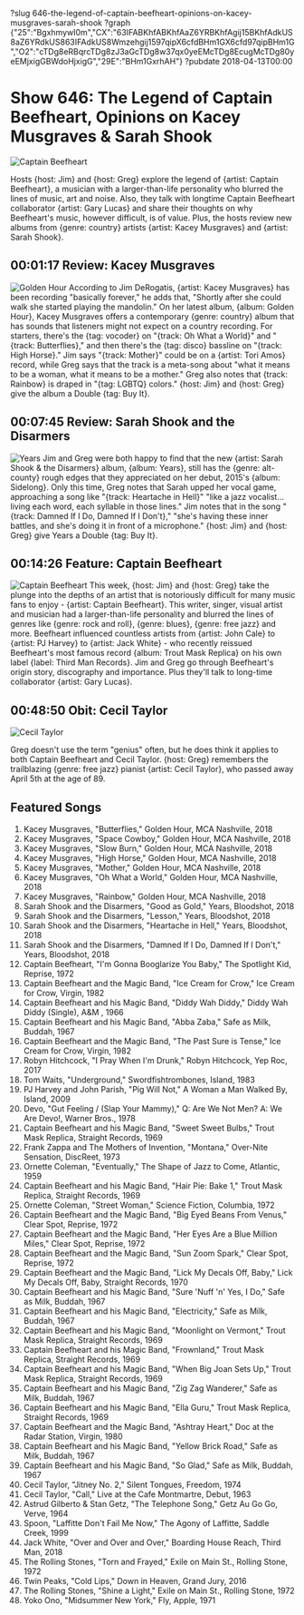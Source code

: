 ?slug 646-the-legend-of-captain-beefheart-opinions-on-kacey-musgraves-sarah-shook
?graph {"25":"BgxhmywI0m","CX":"63IFABKhfABKhfAaZ6YRBKhfAgij15BKhfAdkUS8aZ6YRdkUS863IFAdkUS8Wmzehgij1597qipX6cfdBHm1GX6cfd97qipBHm1G","O2":"cTDg8eRBqrcTDg8zJ3aGcTDg8w37qx0yeEMcTDg8EcugMcTDg80yeEMjxigGBWdoHjxigG","29E":"BHm1GxrhAH"}
?pubdate 2018-04-13T00:00
# Show 646: The Legend of Captain Beefheart, Opinions on Kacey Musgraves & Sarah Shook

![Captain Beefheart](//static.soundopinions.org/images/2018/captain_beefheart.jpg)

Hosts {host: Jim} and {host: Greg} explore the legend of {artist: Captain Beefheart}, a musician with a larger-than-life personality who blurred the lines of music, art and noise. Also, they talk with longtime Captain Beefheart collaborator {artist: Gary Lucas} and share their thoughts on why Beefheart's music, however difficult, is of value. Plus, the hosts review new albums from {genre: country} artists {artist: Kacey Musgraves} and {artist: Sarah Shook}.

## 00:01:17 Review: Kacey Musgraves
![Golden Hour](https://is4-ssl.mzstatic.com/image/thumb/Music62/v4/71/ac/40/71ac40e1-5d14-ffe8-08a6-21f6939560c2/source/600x600bb.jpg "466044182/1350091548")
According to Jim DeRogatis, {artist: Kacey Musgraves} has been recording "basically forever," he adds that, "Shortly after she could walk she started playing the mandolin." On her latest album, {album: Golden Hour}, Kacey Musgraves offers a contemporary {genre: country} album that has sounds that listeners might not expect on a country recording. For starters, there's the {tag: vocoder} on "{track: Oh What a World}" and "{track: Butterflies}," and then there's the {tag: disco} bassline on "{track: High Horse}." Jim says "{track: Mother}" could be on a {artist: Tori Amos} record, while Greg says that the track is a meta-song about "what it means to be a woman, what it means to be a mother." Greg also notes that {track: Rainbow} is draped in "{tag: LGBTQ} colors." {host: Jim} and {host: Greg} give the album a Double {tag: Buy It}.

## 00:07:45 Review: Sarah Shook and the Disarmers
![Years](https://is1-ssl.mzstatic.com/image/thumb/Music118/v4/88/8d/8a/888d8a86-1fd7-a82b-4210-70ad4a0c183d/source/600x600bb.jpg "1051964387/1342842171")
Jim and Greg were both happy to find that the new {artist: Sarah Shook & the Disarmers} album, {album: Years}, still has the {genre: alt-county} rough edges that they appreciated on her debut, 2015's {album: Sidelong}. Only this time, Greg notes that Sarah upped her vocal game, approaching a song like "{track: Heartache in Hell}" "like a jazz vocalist… living each word, each syllable in those lines." Jim notes that in the song "{track: Damned If I Do, Damned If I Don't}," "she's having these inner battles, and she's doing it in front of a microphone." {host: Jim} and {host: Greg} give Years a Double {tag: Buy It}.

## 00:14:26 Feature: Captain Beefheart
![Captain Beefheart](//static.soundopinions.org/images/2018/beefheart_4.jpg)
This week, {host: Jim} and {host: Greg} take the plunge into the depths of an artist that is notoriously difficult for many music fans to enjoy - {artist: Captain Beefheart}. This writer, singer, visual artist and musician had a larger-than-life personality and blurred the lines of genres like {genre: rock and roll}, {genre: blues}, {genre: free jazz} and more. Beefheart influenced countless artists from {artist: John Cale} to {artist: PJ Harvey} to {artist: Jack White} - who recently reissued Beefheart's most famous record {album: Trout Mask Replica} on his own label {label: Third Man Records}. Jim and Greg go through Beefheart's origin story, discography and importance. Plus they'll talk to long-time collaborator {artist: Gary Lucas}.


## 00:48:50  Obit: Cecil Taylor
![Cecil Taylor](https://s3.amazonaws.com/sound-images/images/2017/Cecil-Taylor-2.jpg)

Greg doesn't use the term "genius" often, but he does think it applies to both Captain Beefheart and Cecil Taylor. {host: Greg} remembers the trailblazing {genre: free jazz} pianist {artist: Cecil Taylor}, who passed away April 5th at the age of 89.

## Featured Songs
1. Kacey Musgraves, "Butterflies," Golden Hour, MCA Nashville, 2018
1. Kacey Musgraves, "Space Cowboy," Golden Hour, MCA Nashville, 2018
1. Kacey Musgraves, "Slow Burn," Golden Hour, MCA Nashville, 2018
1. Kacey Musgraves, "High Horse," Golden Hour, MCA Nashville, 2018
1. Kacey Musgraves, "Mother," Golden Hour, MCA Nashville, 2018
1. Kacey Musgraves, "Oh What a World," Golden Hour, MCA Nashville, 2018
1. Kacey Musgraves, "Rainbow," Golden Hour, MCA Nashville, 2018
1. Sarah Shook and the Disarmers, "Good as Gold," Years, Bloodshot, 2018
1. Sarah Shook and the Disarmers, "Lesson," Years, Bloodshot, 2018
1. Sarah Shook and the Disarmers, "Heartache in Hell," Years, Bloodshot, 2018
1. Sarah Shook and the Disarmers, "Damned If I Do, Damned If I Don't," Years, Bloodshot, 2018
1. Captain Beefheart, "I'm Gonna Booglarize You Baby," The Spotlight Kid, Reprise, 1972
1. Captain Beefheart and the Magic Band, "Ice Cream for Crow," Ice Cream for Crow, Virgin, 1982
1. Captain Beefheart and his Magic Band, "Diddy Wah Diddy," Diddy Wah Diddy (Single), A&M , 1966
1. Captain Beefheart and his Magic Band, "Abba Zaba," Safe as Milk, Buddah, 1967
1. Captain Beefheart and the Magic Band, "The Past Sure is Tense," Ice Cream for Crow, Virgin, 1982
1. Robyn Hitchcock, "I Pray When I'm Drunk," Robyn Hitchcock, Yep Roc, 2017
1. Tom Waits, "Underground," Swordfishtrombones, Island, 1983
1. PJ Harvey and John Parish, "Pig Will Not," A Woman a Man Walked By, Island, 2009
1. Devo, "Gut Feeling / (Slap Your Mammy)," Q: Are We Not Men? A: We Are Devo!, Warner Bros., 1978
1. Captain Beefheart and his Magic Band, "Sweet Sweet Bulbs," Trout Mask Replica, Straight Records, 1969
1. Frank Zappa and The Mothers of Invention, "Montana," Over-Nite Sensation, DiscReet, 1973
1. Ornette Coleman, "Eventually," The Shape of Jazz to Come, Atlantic, 1959
1. Captain Beefheart and his Magic Band, "Hair Pie: Bake 1," Trout Mask Replica, Straight Records, 1969
1. Ornette Coleman, "Street Woman," Science Fiction, Columbia, 1972
1. Captain Beefheart and the Magic Band, "Big Eyed Beans From Venus," Clear Spot, Reprise, 1972
1. Captain Beefheart and the Magic Band, "Her Eyes Are a Blue Million Miles," Clear Spot, Reprise, 1972
1. Captain Beefheart and the Magic Band, "Sun Zoom Spark," Clear Spot, Reprise, 1972
1. Captain Beefheart and the Magic Band, "Lick My Decals Off, Baby," Lick My Decals Off, Baby, Straight Records, 1970
1. Captain Beefheart and his Magic Band, "Sure 'Nuff 'n' Yes, I Do," Safe as Milk, Buddah, 1967
1. Captain Beefheart and his Magic Band, "Electricity," Safe as Milk, Buddah, 1967
1. Captain Beefheart and his Magic Band, "Moonlight on Vermont," Trout Mask Replica, Straight Records, 1969
1. Captain Beefheart and his Magic Band, "Frownland," Trout Mask Replica, Straight Records, 1969
1. Captain Beefheart and his Magic Band, "When Big Joan Sets Up," Trout Mask Replica, Straight Records, 1969
1. Captain Beefheart and his Magic Band, "Zig Zag Wanderer," Safe as Milk, Buddah, 1967
1. Captain Beefheart and his Magic Band, "Ella Guru," Trout Mask Replica, Straight Records, 1969
1. Captain Beefheart and the Magic Band, "Ashtray Heart," Doc at the Radar Station, Virgin, 1980
1. Captain Beefheart and his Magic Band, "Yellow Brick Road," Safe as Milk, Buddah, 1967
1. Captain Beefheart and his Magic Band, "So Glad," Safe as Milk, Buddah, 1967
1. Cecil Taylor, "Jitney No. 2," Silent Tongues, Freedom, 1974
1. Cecil Taylor, "Call," Live at the Cafe Montmartre, Debut, 1963
1. Astrud Gilberto & Stan Getz, "The Telephone Song," Getz Au Go Go, Verve, 1964
1. Spoon, "Laffitte Don't Fail Me Now," The Agony of Laffitte, Saddle Creek, 1999
1. Jack White, "Over and Over and Over," Boarding House Reach, Third Man, 2018
1. The Rolling Stones, "Torn and Frayed," Exile on Main St., Rolling Stone, 1972
1. Twin Peaks, "Cold Lips," Down in Heaven, Grand Jury, 2016
1. The Rolling Stones, "Shine a Light," Exile on Main St., Rolling Stone, 1972
1. Yoko Ono, "Midsummer New York," Fly, Apple, 1971
